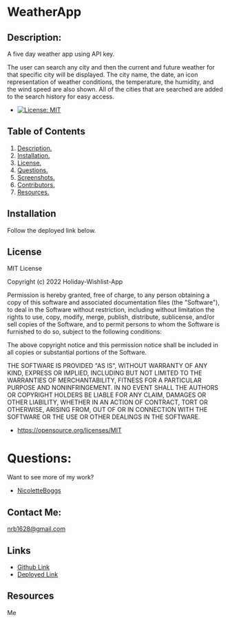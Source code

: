 # WeatherApp

## Description:

A five day weather app using API key.

The user can search any city and then the current and future weather for that specific city will be displayed. The city name, the date, an icon representation of weather conditions, the temperature, the humidity, and the wind speed are also shown.
All of the cities that are searched are added to the search history for easy access.

- [![License: MIT](https://img.shields.io/badge/License-MIT-yellow.svg)](https://opensource.org/licenses/MIT)

## Table of Contents

1. [ Description. ](#description)
2. [ Installation. ](#installation)
3. [ License. ](#license)
4. [ Questions. ](#questions)
5. [ Screenshots. ](#screenshots)
6. [ Contributors. ](#contributors)
7. [ Resources. ](#resources)

## Installation

Follow the deployed link below.

## License

MIT License

Copyright (c) 2022 Holiday-Wishlist-App

Permission is hereby granted, free of charge, to any person obtaining a copy
of this software and associated documentation files (the "Software"), to deal
in the Software without restriction, including without limitation the rights
to use, copy, modify, merge, publish, distribute, sublicense, and/or sell
copies of the Software, and to permit persons to whom the Software is
furnished to do so, subject to the following conditions:

The above copyright notice and this permission notice shall be included in all
copies or substantial portions of the Software.

THE SOFTWARE IS PROVIDED "AS IS", WITHOUT WARRANTY OF ANY KIND, EXPRESS OR
IMPLIED, INCLUDING BUT NOT LIMITED TO THE WARRANTIES OF MERCHANTABILITY,
FITNESS FOR A PARTICULAR PURPOSE AND NONINFRINGEMENT. IN NO EVENT SHALL THE
AUTHORS OR COPYRIGHT HOLDERS BE LIABLE FOR ANY CLAIM, DAMAGES OR OTHER
LIABILITY, WHETHER IN AN ACTION OF CONTRACT, TORT OR OTHERWISE, ARISING FROM,
OUT OF OR IN CONNECTION WITH THE SOFTWARE OR THE USE OR OTHER DEALINGS IN THE
SOFTWARE.

- https://opensource.org/licenses/MIT

# Questions:

Want to see more of my work?

- [NicoletteBoggs](https://github.com/NicoletteBoggs)

## Contact Me:

nrb1628@gmail.com

## Links

- [Github Link](https://github.com/NicoletteBoggs/WeatherApp)
- [Deployed Link](https://nicoletteboggs.github.io/WeatherApp/)

## Resources

Me
